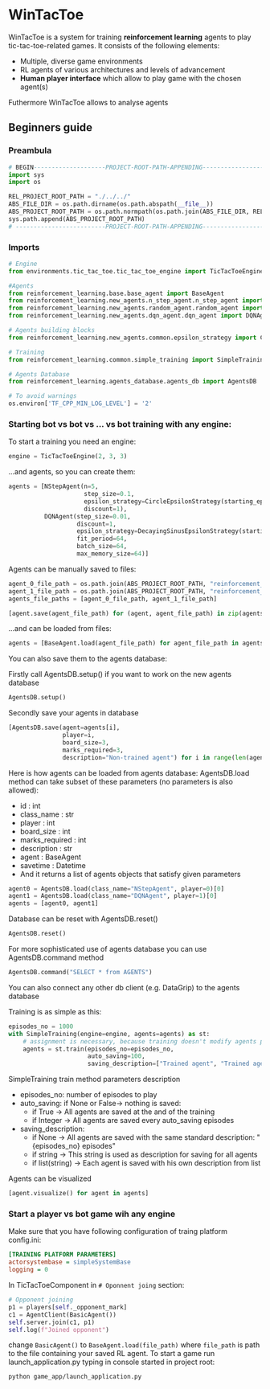 # WinTacToe
WinTacToe is a system for training **reinforcement learning** agents to play tic-tac-toe-related games.
It consists of the following elements:
* Multiple, diverse game environments
* RL agents of various architectures and levels of advancement
* **Human player interface** which allow to play game with the chosen agent(s)

Futhermore WinTacToe allows to analyse agents



## Beginners guide
### Preambula
```python
# BEGIN--------------------PROJECT-ROOT-PATH-APPENDING-------------------------#
import sys
import os

REL_PROJECT_ROOT_PATH = "./../../"
ABS_FILE_DIR = os.path.dirname(os.path.abspath(__file__))
ABS_PROJECT_ROOT_PATH = os.path.normpath(os.path.join(ABS_FILE_DIR, REL_PROJECT_ROOT_PATH))
sys.path.append(ABS_PROJECT_ROOT_PATH)
# -------------------------PROJECT-ROOT-PATH-APPENDING----------------------END#
```

### Imports
```python
# Engine
from environments.tic_tac_toe.tic_tac_toe_engine import TicTacToeEngine

#Agents
from reinforcement_learning.base.base_agent import BaseAgent
from reinforcement_learning.new_agents.n_step_agent.n_step_agent import NStepAgent
from reinforcement_learning.new_agents.random_agent.random_agent import RandomAgent
from reinforcement_learning.new_agents.dqn_agent.dqn_agent import DQNAgent

# Agents building blocks
from reinforcement_learning.new_agents.common.epsilon_strategy import ConstantEpsilonStrategy, CircleEpsilonStrategy, DecayingSinusEpsilonStrategy

# Training
from reinforcement_learning.common.simple_training import SimpleTraining

# Agents Database
from reinforcement_learning.agents_database.agents_db import AgentsDB

# To avoid warnings
os.environ['TF_CPP_MIN_LOG_LEVEL'] = '2'
```
### Starting bot vs bot vs ... vs bot training with any engine:

To start a training you need an engine:
```python
engine = TicTacToeEngine(2, 3, 3)
```

...and agents, so you can create them:
```python
agents = [NStepAgent(n=5,
                     step_size=0.1,
                     epsilon_strategy=CircleEpsilonStrategy(starting_epsilon_value=0.1, exploration_part=0.7),
                     discount=1),
          DQNAgent(step_size=0.01,
                   discount=1,
                   epsilon_strategy=DecayingSinusEpsilonStrategy(starting_epsilon_value=0.1, exploration_part=0.7),
                   fit_period=64,
                   batch_size=64,
                   max_memory_size=64)]
```
Agents can be manually saved to files:
```python
agent_0_file_path = os.path.join(ABS_PROJECT_ROOT_PATH, "reinforcement_learning", "common", "trained_agents", "agent0.ai")
agent_1_file_path = os.path.join(ABS_PROJECT_ROOT_PATH, "reinforcement_learning", "common", "trained_agents", "agent1.ai")
agents_file_paths = [agent_0_file_path, agent_1_file_path]

[agent.save(agent_file_path) for (agent, agent_file_path) in zip(agents, agents_file_paths)]
```
...and can be loaded from files:
```python
agents = [BaseAgent.load(agent_file_path) for agent_file_path in agents_file_paths]
```

You can also save them to the agents database:

Firstly call AgentsDB.setup() if you want to work on the new agents database
```python
AgentsDB.setup()
```

Secondly save your agents in database
```python
[AgentsDB.save(agent=agents[i],
               player=i,
               board_size=3,
               marks_required=3,
               description="Non-trained agent") for i in range(len(agents))]
```
Here is how agents can be loaded from agents database:
AgentsDB.load method can take subset of these parameters (no parameters is also allowed):
- id : int
- class_name : str
- player : int
- board_size : int
- marks_required : int
- description : str
- agent : BaseAgent
- savetime : Datetime
- And it returns a list of agents objects that satisfy given parameters
```python
agent0 = AgentsDB.load(class_name="NStepAgent", player=0)[0]
agent1 = AgentsDB.load(class_name="DQNAgent", player=1)[0]
agents = [agent0, agent1]
```

Database can be reset with AgentsDB.reset()
```python
AgentsDB.reset()
```

For more sophisticated use of agents database you can use AgentsDB.command method
```python
AgentsDB.command("SELECT * from AGENTS")
```

You can also connect any other db client (e.g. DataGrip) to the agents database

Training is as simple as this:
```python
episodes_no = 1000
with SimpleTraining(engine=engine, agents=agents) as st:
    # assignment is necessary, because training doesn't modify agents provided in constructor
    agents = st.train(episodes_no=episodes_no,
                      auto_saving=100,
                      saving_description=["Trained agent", "Trained agent"])
```
SimpleTraining train method parameters description
- episodes_no: number of episodes to play
- auto_saving:
if None or False-> nothing is saved:
  - if True -> All agents are saved at the and of the training
  - if Integer -> All agents are saved every auto_saving episodes
- saving_description:
  - if None -> All agents are saved with the same standard description: "{episodes_no} episodes"
  - if string -> This string is used as description for saving for all agents
  - if list(string) -> Each agent is saved with his own description from list

Agents can be visualized
```python
[agent.visualize() for agent in agents]
```

### Start a player vs bot game wih any engine
Make sure that you have following configuration of traing platform config.ini:
```ini
[TRAINING PLATFORM PARAMETERS]
actorsystembase = simpleSystemBase
logging = 0
```
In TicTacToeComponent in ```# Oponnent joing``` section:
```python
# Opponent joining
p1 = players[self._opponent_mark]
c1 = AgentClient(BasicAgent())
self.server.join(c1, p1)
self.log(f"Joined opponent")
```
change ```BasicAgent()``` to ```BaseAgent.load(file_path)```
where ```file_path``` is path to the file containing your saved RL agent.
To start a game run launch_application.py typing in console started in project root:
```bash
python game_app/launch_application.py
```

